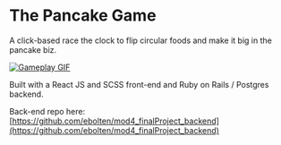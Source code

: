 # The Pancake Game

A click-based race the clock to flip circular foods and make it big in the pancake biz.

[![Gameplay GIF](https://enigmatic-woodland-50751.herokuapp.com/static/media/pancakegame.d4a2fb7a.gif)](https://www.youtube.com/watch?v=0pZKUUfJpv4)

Built with a React JS and SCSS front-end and Ruby on Rails / Postgres backend.

Back-end repo here:
[https://github.com/ebolten/mod4_finalProject_backend](https://github.com/ebolten/mod4_finalProject_backend)

